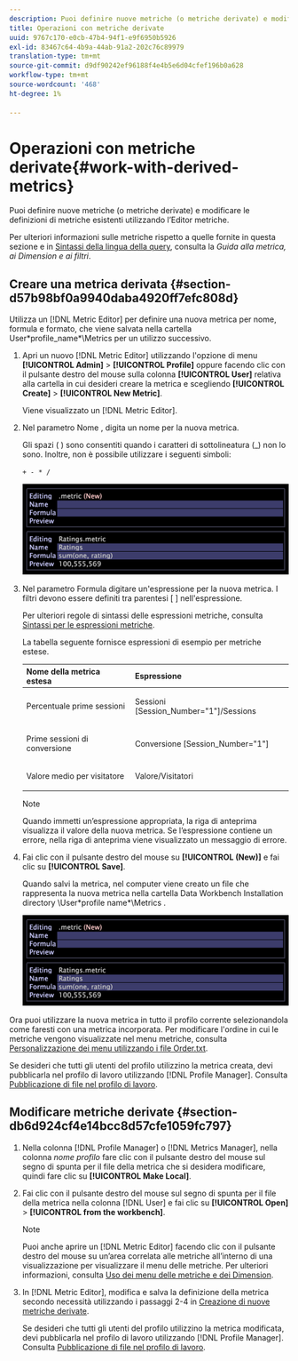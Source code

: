 ```yaml
---
description: Puoi definire nuove metriche (o metriche derivate) e modificare le definizioni di metriche esistenti utilizzando l’Editor metriche.
title: Operazioni con metriche derivate
uuid: 9767c170-e0cb-47b4-94f1-e9f6950b5926
exl-id: 83467c64-4b9a-44ab-91a2-202c76c89979
translation-type: tm+mt
source-git-commit: d9df90242ef96188f4e4b5e6d04cfef196b0a628
workflow-type: tm+mt
source-wordcount: '468'
ht-degree: 1%

---
```


# Operazioni con metriche derivate{#work-with-derived-metrics}

Puoi definire nuove metriche (o metriche derivate) e modificare le definizioni di metriche esistenti utilizzando l’Editor metriche.

Per ulteriori informazioni sulle metriche rispetto a quelle fornite in questa sezione e in [Sintassi della lingua della query](../../../../home/c-get-started/c-qry-lang-syntx/c-qry-lang-syntx.md#concept-15d1d3f5164a47d49468c5acb7299d9f), consulta la *Guida alla metrica, ai Dimension e ai filtri*.

## Creare una metrica derivata {#section-d57b98bf0a9940daba4920ff7efc808d}

Utilizza un [!DNL Metric Editor] per definire una nuova metrica per nome, formula e formato, che viene salvata nella cartella User\*profile_name*\Metrics per un utilizzo successivo.

1. Apri un nuovo [!DNL Metric Editor] utilizzando l&#39;opzione di menu **[!UICONTROL Admin]** > **[!UICONTROL Profile]** oppure facendo clic con il pulsante destro del mouse sulla colonna **[!UICONTROL User]** relativa alla cartella in cui desideri creare la metrica e scegliendo **[!UICONTROL Create]** > **[!UICONTROL New Metric]**.

   Viene visualizzato un [!DNL Metric Editor].

1. Nel parametro Nome , digita un nome per la nuova metrica.

   Gli spazi ( ) sono consentiti quando i caratteri di sottolineatura (_) non lo sono. Inoltre, non è possibile utilizzare i seguenti simboli:

   `+ - * /`

   ![](assets/vis_MetricEditor_NewAndEditing.png)

1. Nel parametro Formula digitare un&#39;espressione per la nuova metrica. I filtri devono essere definiti tra parentesi [ ] nell&#39;espressione.

   Per ulteriori regole di sintassi delle espressioni metriche, consulta [Sintassi per le espressioni metriche](../../../../home/c-get-started/c-qry-lang-syntx/c-syntx-mtrc-exp.md#concept-bbf440a0307549e088df491b51b51d66).

   La tabella seguente fornisce espressioni di esempio per metriche estese.

   <table id="table_ED77997FC08F492490DCAC3C4153781C"> 
   <thead> 
   <tr> 
      <th colname="col1" class="entry"> Nome della metrica estesa </th> 
      <th colname="col2" class="entry"> Espressione </th> 
   </tr>
   </thead>
   <tbody> 
   <tr> 
      <td colname="col1"> <p>Percentuale prime sessioni </p> </td> 
      <td colname="col2"> <p><span class="filepath"> Sessioni [Session_Number="1"]/Sessions</span> </p> </td> 
   </tr> 
   <tr> 
      <td colname="col1"> <p>Prime sessioni di conversione </p> </td> 
      <td colname="col2"> <p><span class="filepath"> Conversione [Session_Number="1"]</span> </p> </td> 
   </tr> 
   <tr> 
      <td colname="col1"> <p>Valore medio per visitatore </p> </td> 
      <td colname="col2"> <p><span class="filepath"> Valore/Visitatori</span> </p> </td> 
   </tr> 
   </tbody> 
   </table>

   >[!NOTE]
   >
   >Quando immetti un’espressione appropriata, la riga di anteprima visualizza il valore della nuova metrica. Se l’espressione contiene un errore, nella riga di anteprima viene visualizzato un messaggio di errore.

1. Fai clic con il pulsante destro del mouse su **[!UICONTROL (New)]** e fai clic su **[!UICONTROL Save]**.

   Quando salvi la metrica, nel computer viene creato un file che rappresenta la nuova metrica nella cartella Data Workbench Installation directory \User\*profile name*\Metrics .

   ![](assets/vis_MetricEditor_NewAndEditing.png)

Ora puoi utilizzare la nuova metrica in tutto il profilo corrente selezionandola come faresti con una metrica incorporata. Per modificare l&#39;ordine in cui le metriche vengono visualizzate nel menu metriche, consulta [Personalizzazione dei menu utilizzando i file Order.txt](../../../../home/c-get-started/c-intf-anlys-ftrs/c-ctm-menus/t-cstm-menus-ordr-files.md#task-a391800a8dd444deb3e1516d5189f999).

Se desideri che tutti gli utenti del profilo utilizzino la metrica creata, devi pubblicarla nel profilo di lavoro utilizzando [!DNL Profile Manager]. Consulta [Pubblicazione di file nel profilo di lavoro](../../../../home/c-get-started/c-admin-intrf/c-prof-mgr/t-pub-files-wkg-prof.md#task-a0106e010c834d16bd60eef4721b6af9).

## Modificare metriche derivate {#section-db6d924cf4e14bcc8d57cfe1059fc797}

1. Nella colonna [!DNL Profile Manager] o [!DNL Metrics Manager], nella colonna *nome profilo* fare clic con il pulsante destro del mouse sul segno di spunta per il file della metrica che si desidera modificare, quindi fare clic su **[!UICONTROL Make Local]**.
1. Fai clic con il pulsante destro del mouse sul segno di spunta per il file della metrica nella colonna [!DNL User] e fai clic su **[!UICONTROL Open]** > **[!UICONTROL from the workbench]**.

   >[!NOTE]
   >
   >Puoi anche aprire un [!DNL Metric Editor] facendo clic con il pulsante destro del mouse su un’area correlata alle metriche all’interno di una visualizzazione per visualizzare il menu delle metriche. Per ulteriori informazioni, consulta [Uso dei menu delle metriche e dei Dimension](../../../../home/c-get-started/c-vis/c-met-dim-menus.md#concept-50f07ae47c3e4f94ad7d3d7f8293ccac).

1. In [!DNL Metric Editor], modifica e salva la definizione della metrica secondo necessità utilizzando i passaggi 2-4 in [Creazione di nuove metriche derivate](../../../../home/c-get-started/c-admin-intrf/c-prof-mgr/c-drvd-mtrcs.md#section-d57b98bf0a9940daba4920ff7efc808d).

   Se desideri che tutti gli utenti del profilo utilizzino la metrica modificata, devi pubblicarla nel profilo di lavoro utilizzando [!DNL Profile Manager]. Consulta [Pubblicazione di file nel profilo di lavoro](../../../../home/c-get-started/c-admin-intrf/c-prof-mgr/t-pub-files-wkg-prof.md#task-a0106e010c834d16bd60eef4721b6af9).
